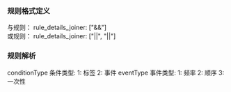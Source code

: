 ### 规则格式定义

与规则： rule_details_joiner: ["&&"]  
或规则： rule_details_joiner: ["||", "||"]

### 规则解析




conditionType 
    条件类型:
        1: 标签
        2: 事件
eventType
    事件类型:
        1: 频率
        2: 顺序
        3: 一次性